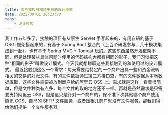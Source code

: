 ```yaml
---
title: 那些我接触和使用到的设计模式
date: 2022-09-01 20:23:28
tags: 
    - 设计模式
---
```


我工作五年多了，接触的项目有从原生 Servlet 手写起来的，有用自研的基于 OSGI 框架搭起来的，有基于 Spring Boot 整合的（上百个研发参与、几十模块集成到一起），也有基于 Spring MVC + Tomcat 玩的。这些东西虽然开发框架不同，但是处理某些具体问题时使用的代码结构大都有相同的影子，我们习惯把这种“相同的影子”叫做设计模式。今天我就想聊聊这些我接触到的和使用过的设计模式。
最近接触到这么一个需求：每天需要给特定的一个商户出具一些和资金流转相关的交易的对账文件，有的文件数据通过第三方接口查，有的文件数据从本地数据库取，这些文件需要被放到商户给的阿里云 OSS 上。需求就是这样，看着很简单，但是文件种类有点多，每个文件的取的地方还不一样。再就是虽然需求是只需要支持阿里云 OSS，但是这只是针对一个商户的，保不准下次其他哪个商户使用腾讯 COS、自己的 SFTP 文件服务，或者压根儿商户就没有文件服务，那我们得给他们提供一个文件服务器。